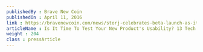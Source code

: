 ```yaml
---
publishedBy : Brave New Coin
publishedOn : April 11, 2016
link : https://bravenewcoin.com/news/storj-celebrates-beta-launch-as-it-joins-microsoft-azure-baas/
articleName : Is It Time To Test Your New Product's Usability? 13 Tech Experts Weigh In
weight : 204 
class : pressArticle
---
```


